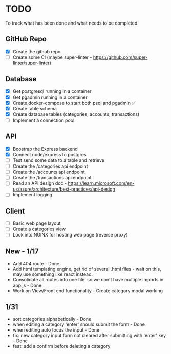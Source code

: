 # TODO

To track what has been done and what needs to be completed.

## GitHub Repo

- [X] Create the github repo
- [ ] Create some CI (maybe super-linter - https://github.com/super-linter/super-linter)

## Database

- [X] Get postgresql running in a container
- [X] Get pgadmin running in a container
- [X] Create docker-compose to start both psql and pgadmin ✅
- [x] Create table schema
- [x] Create database tables (categories, accounts, transactions)
- [ ] Implement a connection pool

## API

- [X] Boostrap the Express backend
- [x] Connect node/express to postgres
- [ ] Test send some data to a table and retrieve
- [ ] Create the /categories api endpoint
- [ ] Create the /accounts api endpoint
- [ ] Create the /transactions api endpoint
- [ ] Read an API design doc - https://learn.microsoft.com/en-us/azure/architecture/best-practices/api-design
- [ ] Implement logging

## Client

- [ ] Basic web page layout
- [ ] Create a categories view
- [ ] Look into NGINX for hosting web page (reverse proxy)

## New - 1/17

- Add 404 route - Done
- Add html templating engine, get rid of several .html files - wait on this, may use something like react instead.
- Consolidate all routes into one file, so we don't have multiple imports in app.js - Done
- Work on View/Front end functionality - Create category modal working


## 1/31

- sort categories alphabetically - Done
- when editing a category 'enter' should submit the form - Done
- when editing auto focus the input - Done
- fix: new category input form not cleared after submitting with 'enter' key - Done
- feat: add a confirm before deleting a category